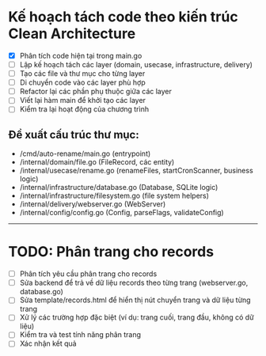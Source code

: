 # Kế hoạch tách code theo kiến trúc Clean Architecture

- [x] Phân tích code hiện tại trong main.go
- [ ] Lập kế hoạch tách các layer (domain, usecase, infrastructure, delivery)
- [ ] Tạo các file và thư mục cho từng layer
- [ ] Di chuyển code vào các layer phù hợp
- [ ] Refactor lại các phần phụ thuộc giữa các layer
- [ ] Viết lại hàm main để khởi tạo các layer
- [ ] Kiểm tra lại hoạt động của chương trình

## Đề xuất cấu trúc thư mục:
- /cmd/auto-rename/main.go (entrypoint)
- /internal/domain/file.go (FileRecord, các entity)
- /internal/usecase/rename.go (renameFiles, startCronScanner, business logic)
- /internal/infrastructure/database.go (Database, SQLite logic)
- /internal/infrastructure/filesystem.go (file system helpers)
- /internal/delivery/webserver.go (WebServer)
- /internal/config/config.go (Config, parseFlags, validateConfig)

---

# TODO: Phân trang cho records

- [ ] Phân tích yêu cầu phân trang cho records
- [ ] Sửa backend để trả về dữ liệu records theo từng trang (webserver.go, database.go)
- [ ] Sửa template/records.html để hiển thị nút chuyển trang và dữ liệu từng trang
- [ ] Xử lý các trường hợp đặc biệt (ví dụ: trang cuối, trang đầu, không có dữ liệu)
- [ ] Kiểm tra và test tính năng phân trang
- [ ] Xác nhận kết quả

